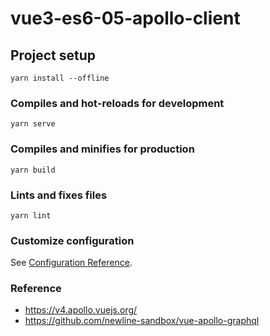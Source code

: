 # vue3-es6-05-apollo-client

## Project setup

```
yarn install --offline
```

### Compiles and hot-reloads for development

```
yarn serve
```

### Compiles and minifies for production

```
yarn build
```

### Lints and fixes files

```
yarn lint
```

### Customize configuration

See [Configuration Reference](https://cli.vuejs.org/config/).

### Reference

- <https://v4.apollo.vuejs.org/>
- <https://github.com/newline-sandbox/vue-apollo-graphql>
